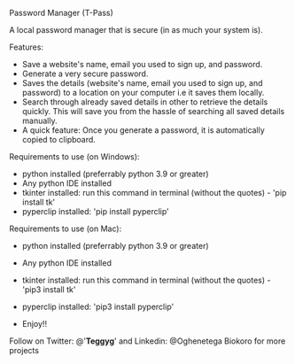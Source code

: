 Password Manager (T-Pass)

A local password manager that is secure (in as much your system is).

Features:
- Save a website's name, email you used to sign up, and password.
- Generate a very secure password.
- Saves the details (website's name, email you used to sign up, and password) to a location on your computer i.e it saves them locally.
- Search through already saved details in other to retrieve the details quickly. This will save you from the hassle of searching all saved details manually.
- A quick feature: Once you generate a password, it is automatically copied to clipboard.

Requirements to use (on Windows):
- python installed (preferrably python 3.9 or greater)
- Any python IDE installed
- tkinter installed: run this command in terminal (without the quotes) - 'pip install tk'
- pyperclip installed: 'pip install pyperclip'

Requirements to use (on Mac):
- python installed (preferrably python 3.9 or greater)
- Any python IDE installed
- tkinter installed: run this command in terminal (without the quotes) - 'pip3 install tk'
- pyperclip installed: 'pip3 install pyperclip'


- Enjoy!!

Follow on Twitter: @'__Teggyg__'  and Linkedin: @Oghenetega Biokoro   for more projects
